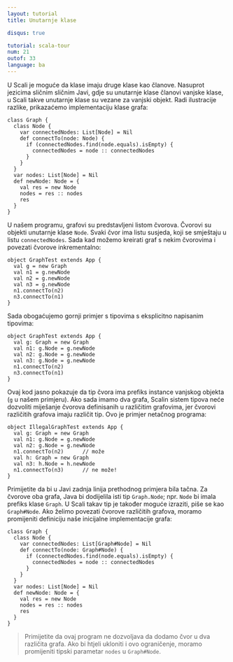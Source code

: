```yaml
---
layout: tutorial
title: Unutarnje klase

disqus: true

tutorial: scala-tour
num: 21
outof: 33
language: ba
---
```


U Scali je moguće da klase imaju druge klase kao članove.
Nasuprot jezicima sličnim sličnim Javi, gdje su unutarnje klase članovi vanjske klase,
u Scali takve unutarnje klase su vezane za vanjski objekt.
Radi ilustracije razlike, prikazaćemo implementaciju klase grafa:
 
    class Graph {
      class Node {
        var connectedNodes: List[Node] = Nil
        def connectTo(node: Node) {
          if (connectedNodes.find(node.equals).isEmpty) {
            connectedNodes = node :: connectedNodes
          }
        }
      }
      var nodes: List[Node] = Nil
      def newNode: Node = {
        val res = new Node
        nodes = res :: nodes
        res
      }
    }
 
U našem programu, grafovi su predstavljeni listom čvorova.
Čvorovi su objekti unutarnje klase `Node`.
Svaki čvor ima listu susjeda, koji se smještaju  u listu `connectedNodes`.
Sada kad možemo kreirati graf s nekim čvorovima i povezati čvorove inkrementalno:
 
    object GraphTest extends App {
      val g = new Graph
      val n1 = g.newNode
      val n2 = g.newNode
      val n3 = g.newNode
      n1.connectTo(n2)
      n3.connectTo(n1)
    }
 
Sada obogaćujemo gornji primjer s tipovima s eksplicitno napisanim tipovima:
 
    object GraphTest extends App {
      val g: Graph = new Graph
      val n1: g.Node = g.newNode
      val n2: g.Node = g.newNode
      val n3: g.Node = g.newNode
      n1.connectTo(n2)
      n3.connectTo(n1)
    }
 
Ovaj kod jasno pokazuje da tip čvora ima prefiks instance vanjskog objekta (`g` u našem primjeru).
Ako sada imamo dva grafa, Scalin sistem tipova neće dozvoliti miješanje čvorova definisanih u različitim grafovima,
jer čvorovi različitih grafova imaju različit tip.
Ovo je primjer netačnog programa:
 
    object IllegalGraphTest extends App {
      val g: Graph = new Graph
      val n1: g.Node = g.newNode
      val n2: g.Node = g.newNode
      n1.connectTo(n2)      // može
      val h: Graph = new Graph
      val n3: h.Node = h.newNode
      n1.connectTo(n3)      // ne može!
    }
 
Primijetite da bi u Javi zadnja linija prethodnog primjera bila tačna.
Za čvorove oba grafa, Java bi dodijelila isti tip `Graph.Node`; npr. `Node` bi imala prefiks klase `Graph`.
U Scali takav tip je također moguće izraziti, piše se kao `Graph#Node`.
Ako želimo povezati čvorove različitih grafova, moramo promijeniti definiciju naše inicijalne implementacije grafa:
 
    class Graph {
      class Node {
        var connectedNodes: List[Graph#Node] = Nil
        def connectTo(node: Graph#Node) {
          if (connectedNodes.find(node.equals).isEmpty) {
            connectedNodes = node :: connectedNodes
          }
        }
      }
      var nodes: List[Node] = Nil
      def newNode: Node = {
        val res = new Node
        nodes = res :: nodes
        res
      }
    }
 
> Primijetite da ovaj program ne dozvoljava da dodamo čvor u dva različita grafa.
Ako bi htjeli ukloniti i ovo ograničenje, moramo promijeniti tipski parametar `nodes` u `Graph#Node`.
